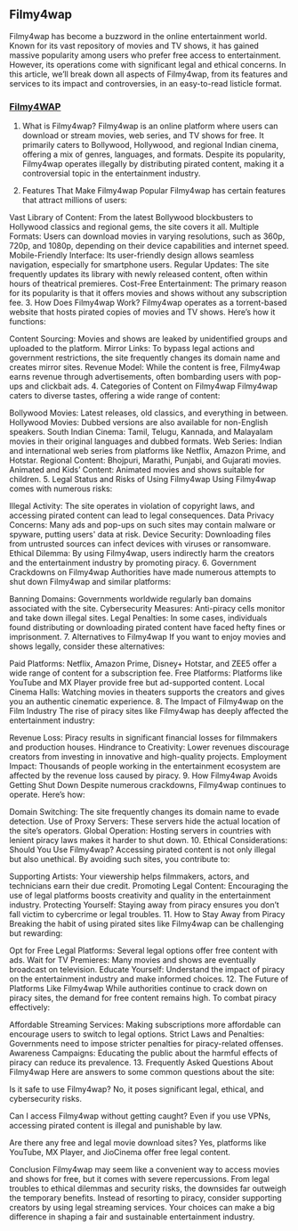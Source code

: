 ## Filmy4wap

Filmy4wap has become a buzzword in the online entertainment world. Known for its vast repository of movies and TV shows, it has gained massive popularity among users who prefer free access to entertainment. However, its operations come with significant legal and ethical concerns. In this article, we’ll break down all aspects of Filmy4wap, from its features and services to its impact and controversies, in an easy-to-read listicle format.

<h3><a href="Filmy4wap.cat">Filmy4WAP</a></h3>

1. What is Filmy4wap?
Filmy4wap is an online platform where users can download or stream movies, web series, and TV shows for free. It primarily caters to Bollywood, Hollywood, and regional Indian cinema, offering a mix of genres, languages, and formats. Despite its popularity, Filmy4wap operates illegally by distributing pirated content, making it a controversial topic in the entertainment industry.

2. Features That Make Filmy4wap Popular
Filmy4wap has certain features that attract millions of users:

Vast Library of Content: From the latest Bollywood blockbusters to Hollywood classics and regional gems, the site covers it all.
Multiple Formats: Users can download movies in varying resolutions, such as 360p, 720p, and 1080p, depending on their device capabilities and internet speed.
Mobile-Friendly Interface: Its user-friendly design allows seamless navigation, especially for smartphone users.
Regular Updates: The site frequently updates its library with newly released content, often within hours of theatrical premieres.
Cost-Free Entertainment: The primary reason for its popularity is that it offers movies and shows without any subscription fee.
3. How Does Filmy4wap Work?
Filmy4wap operates as a torrent-based website that hosts pirated copies of movies and TV shows. Here’s how it functions:

Content Sourcing: Movies and shows are leaked by unidentified groups and uploaded to the platform.
Mirror Links: To bypass legal actions and government restrictions, the site frequently changes its domain name and creates mirror sites.
Revenue Model: While the content is free, Filmy4wap earns revenue through advertisements, often bombarding users with pop-ups and clickbait ads.
4. Categories of Content on Filmy4wap
Filmy4wap caters to diverse tastes, offering a wide range of content:

Bollywood Movies: Latest releases, old classics, and everything in between.
Hollywood Movies: Dubbed versions are also available for non-English speakers.
South Indian Cinema: Tamil, Telugu, Kannada, and Malayalam movies in their original languages and dubbed formats.
Web Series: Indian and international web series from platforms like Netflix, Amazon Prime, and Hotstar.
Regional Content: Bhojpuri, Marathi, Punjabi, and Gujarati movies.
Animated and Kids’ Content: Animated movies and shows suitable for children.
5. Legal Status and Risks of Using Filmy4wap
Using Filmy4wap comes with numerous risks:

Illegal Activity: The site operates in violation of copyright laws, and accessing pirated content can lead to legal consequences.
Data Privacy Concerns: Many ads and pop-ups on such sites may contain malware or spyware, putting users' data at risk.
Device Security: Downloading files from untrusted sources can infect devices with viruses or ransomware.
Ethical Dilemma: By using Filmy4wap, users indirectly harm the creators and the entertainment industry by promoting piracy.
6. Government Crackdowns on Filmy4wap
Authorities have made numerous attempts to shut down Filmy4wap and similar platforms:

Banning Domains: Governments worldwide regularly ban domains associated with the site.
Cybersecurity Measures: Anti-piracy cells monitor and take down illegal sites.
Legal Penalties: In some cases, individuals found distributing or downloading pirated content have faced hefty fines or imprisonment.
7. Alternatives to Filmy4wap
If you want to enjoy movies and shows legally, consider these alternatives:

Paid Platforms: Netflix, Amazon Prime, Disney+ Hotstar, and ZEE5 offer a wide range of content for a subscription fee.
Free Platforms: Platforms like YouTube and MX Player provide free but ad-supported content.
Local Cinema Halls: Watching movies in theaters supports the creators and gives you an authentic cinematic experience.
8. The Impact of Filmy4wap on the Film Industry
The rise of piracy sites like Filmy4wap has deeply affected the entertainment industry:

Revenue Loss: Piracy results in significant financial losses for filmmakers and production houses.
Hindrance to Creativity: Lower revenues discourage creators from investing in innovative and high-quality projects.
Employment Impact: Thousands of people working in the entertainment ecosystem are affected by the revenue loss caused by piracy.
9. How Filmy4wap Avoids Getting Shut Down
Despite numerous crackdowns, Filmy4wap continues to operate. Here’s how:

Domain Switching: The site frequently changes its domain name to evade detection.
Use of Proxy Servers: These servers hide the actual location of the site’s operators.
Global Operation: Hosting servers in countries with lenient piracy laws makes it harder to shut down.
10. Ethical Considerations: Should You Use Filmy4wap?
Accessing pirated content is not only illegal but also unethical. By avoiding such sites, you contribute to:

Supporting Artists: Your viewership helps filmmakers, actors, and technicians earn their due credit.
Promoting Legal Content: Encouraging the use of legal platforms boosts creativity and quality in the entertainment industry.
Protecting Yourself: Staying away from piracy ensures you don’t fall victim to cybercrime or legal troubles.
11. How to Stay Away from Piracy
Breaking the habit of using pirated sites like Filmy4wap can be challenging but rewarding:

Opt for Free Legal Platforms: Several legal options offer free content with ads.
Wait for TV Premieres: Many movies and shows are eventually broadcast on television.
Educate Yourself: Understand the impact of piracy on the entertainment industry and make informed choices.
12. The Future of Platforms Like Filmy4wap
While authorities continue to crack down on piracy sites, the demand for free content remains high. To combat piracy effectively:

Affordable Streaming Services: Making subscriptions more affordable can encourage users to switch to legal options.
Strict Laws and Penalties: Governments need to impose stricter penalties for piracy-related offenses.
Awareness Campaigns: Educating the public about the harmful effects of piracy can reduce its prevalence.
13. Frequently Asked Questions About Filmy4wap
Here are answers to some common questions about the site:

Is it safe to use Filmy4wap?
No, it poses significant legal, ethical, and cybersecurity risks.

Can I access Filmy4wap without getting caught?
Even if you use VPNs, accessing pirated content is illegal and punishable by law.

Are there any free and legal movie download sites?
Yes, platforms like YouTube, MX Player, and JioCinema offer free legal content.

Conclusion
Filmy4wap may seem like a convenient way to access movies and shows for free, but it comes with severe repercussions. From legal troubles to ethical dilemmas and security risks, the downsides far outweigh the temporary benefits. Instead of resorting to piracy, consider supporting creators by using legal streaming services. Your choices can make a big difference in shaping a fair and sustainable entertainment industry.
